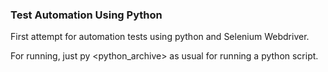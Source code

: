 ### Test Automation Using Python
First attempt for automation tests using python and Selenium Webdriver.

For running, just py <python_archive> as usual for running a python script.
